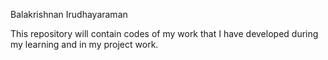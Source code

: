 Balakrishnan Irudhayaraman

This repository will contain codes of my work that I have developed during my learning and in my project work.
